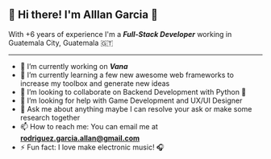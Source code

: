 ## 👋 Hi there! I'm Alllan Garcia 👋

With +6 years of experience I'm a ***Full-Stack Developer*** working in Guatemala City, Guatemala 🇬🇹

<hr/>

- 🔭 I’m currently working on ***Vana***
- 🌱 I’m currently learning a few new awesome web frameworks to increase my toolbox and generate new ideas
- 👯 I’m looking to collaborate on Backend Development with Python 🐍
- 🤔 I’m looking for help with Game Development and UX/UI Designer
- 💬 Ask me about anything maybe I can resolve your ask or make some research together
- 📫 How to reach me: You can email me at **rodriguez.garcia.allan@gmail.com**
- ⚡ Fun fact: I love make electronic music! 🎧
